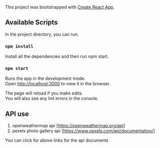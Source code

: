 This project was bootstrapped with [Create React App](https://github.com/facebook/create-react-app).

## Available Scripts

In the project directory, you can run:

### `npm install`

Install all the dependencies and then run npm start.

### `npm start`

Runs the app in the development mode.<br />
Open [http://localhost:3000](http://localhost:3000) to view it in the browser.

The page will reload if you make edits.<br />
You will also see any lint errors in the console.

## API use
1. openweathermap api [https://openweathermap.org/api]
2. pexels photo gallery api [https://www.pexels.com/api/documentation/]

You can click for above links for the api documents


